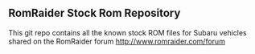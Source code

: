 ## RomRaider Stock Rom Repository

This git repo contains all the known stock ROM files for Subaru vehicles shared on the RomRaider forum
http://www.romraider.com/forum
